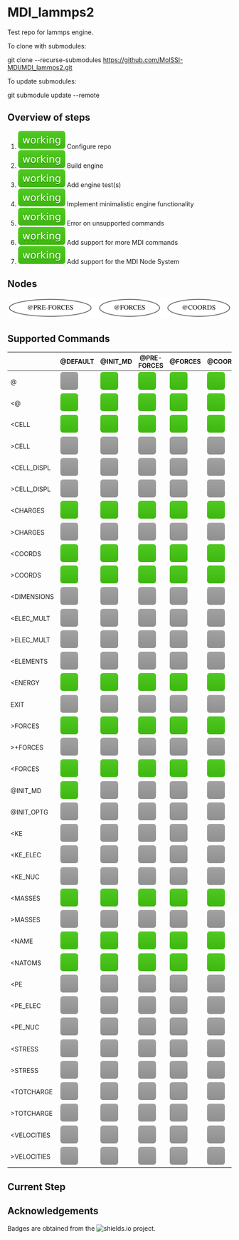 # MDI_lammps2

Test repo for lammps engine.

To clone with submodules:

git clone --recurse-submodules https://github.com/MolSSI-MDI/MDI_lammps2.git

To update submodules:

git submodule update --remote

## Overview of steps

[comment]: <> (Badges are downloaded from shields.io, i.e.:)
[comment]: <> (curl https://img.shields.io/badge/-working-success --output .travis/badges/-working-success.svg)

1. ![step1](.travis/dynamic_badges/step_config.svg) Configure repo
2. ![step2](.travis/dynamic_badges/step_engine_build.svg) Build engine
3. ![step3](.travis/dynamic_badges/step_engine_test.svg) Add engine test(s)
4. ![step5](.travis/dynamic_badges/step_min_engine.svg) Implement minimalistic engine functionality
5. ![step6](.travis/dynamic_badges/step_unsupported.svg) Error on unsupported commands
6. ![step7](.travis/dynamic_badges/step_mdi_commands.svg) Add support for more MDI commands
7. ![step8](.travis/dynamic_badges/step_mdi_nodes.svg) Add support for the MDI Node System

## Nodes

![command](.travis/graphs/node-report.gv.svg)

[travis]: <> ( supported_commands )
## Supported Commands

| | @DEFAULT | @INIT_MD | @PRE-FORCES | @FORCES | @COORDS |
| ------------- | ------------- | ------------- | ------------- | ------------- | ------------- |
| @ | ![command](.travis/badges/box-lightgray.svg) | ![command](.travis/badges/box-brightgreen.svg) | ![command](.travis/badges/box-brightgreen.svg) | ![command](.travis/badges/box-brightgreen.svg) | ![command](.travis/badges/box-brightgreen.svg) |
| &lt;@ | ![command](.travis/badges/box-brightgreen.svg) | ![command](.travis/badges/box-brightgreen.svg) | ![command](.travis/badges/box-brightgreen.svg) | ![command](.travis/badges/box-brightgreen.svg) | ![command](.travis/badges/box-brightgreen.svg) |
| &lt;CELL | ![command](.travis/badges/box-brightgreen.svg) | ![command](.travis/badges/box-brightgreen.svg) | ![command](.travis/badges/box-brightgreen.svg) | ![command](.travis/badges/box-brightgreen.svg) | ![command](.travis/badges/box-brightgreen.svg) |
| &gt;CELL | ![command](.travis/badges/box-lightgray.svg) | ![command](.travis/badges/box-lightgray.svg) | ![command](.travis/badges/box-lightgray.svg) | ![command](.travis/badges/box-lightgray.svg) | ![command](.travis/badges/box-lightgray.svg) |
| &lt;CELL_DISPL | ![command](.travis/badges/box-lightgray.svg) | ![command](.travis/badges/box-lightgray.svg) | ![command](.travis/badges/box-lightgray.svg) | ![command](.travis/badges/box-lightgray.svg) | ![command](.travis/badges/box-lightgray.svg) |
| &gt;CELL_DISPL | ![command](.travis/badges/box-lightgray.svg) | ![command](.travis/badges/box-lightgray.svg) | ![command](.travis/badges/box-lightgray.svg) | ![command](.travis/badges/box-lightgray.svg) | ![command](.travis/badges/box-lightgray.svg) |
| &lt;CHARGES | ![command](.travis/badges/box-brightgreen.svg) | ![command](.travis/badges/box-brightgreen.svg) | ![command](.travis/badges/box-brightgreen.svg) | ![command](.travis/badges/box-brightgreen.svg) | ![command](.travis/badges/box-brightgreen.svg) |
| &gt;CHARGES | ![command](.travis/badges/box-lightgray.svg) | ![command](.travis/badges/box-lightgray.svg) | ![command](.travis/badges/box-lightgray.svg) | ![command](.travis/badges/box-lightgray.svg) | ![command](.travis/badges/box-lightgray.svg) |
| &lt;COORDS | ![command](.travis/badges/box-brightgreen.svg) | ![command](.travis/badges/box-brightgreen.svg) | ![command](.travis/badges/box-brightgreen.svg) | ![command](.travis/badges/box-brightgreen.svg) | ![command](.travis/badges/box-brightgreen.svg) |
| &gt;COORDS | ![command](.travis/badges/box-brightgreen.svg) | ![command](.travis/badges/box-brightgreen.svg) | ![command](.travis/badges/box-brightgreen.svg) | ![command](.travis/badges/box-brightgreen.svg) | ![command](.travis/badges/box-brightgreen.svg) |
| &lt;DIMENSIONS | ![command](.travis/badges/box-lightgray.svg) | ![command](.travis/badges/box-lightgray.svg) | ![command](.travis/badges/box-lightgray.svg) | ![command](.travis/badges/box-lightgray.svg) | ![command](.travis/badges/box-lightgray.svg) |
| &lt;ELEC_MULT | ![command](.travis/badges/box-lightgray.svg) | ![command](.travis/badges/box-lightgray.svg) | ![command](.travis/badges/box-lightgray.svg) | ![command](.travis/badges/box-lightgray.svg) | ![command](.travis/badges/box-lightgray.svg) |
| &gt;ELEC_MULT | ![command](.travis/badges/box-lightgray.svg) | ![command](.travis/badges/box-lightgray.svg) | ![command](.travis/badges/box-lightgray.svg) | ![command](.travis/badges/box-lightgray.svg) | ![command](.travis/badges/box-lightgray.svg) |
| &lt;ELEMENTS | ![command](.travis/badges/box-lightgray.svg) | ![command](.travis/badges/box-lightgray.svg) | ![command](.travis/badges/box-lightgray.svg) | ![command](.travis/badges/box-lightgray.svg) | ![command](.travis/badges/box-lightgray.svg) |
| &lt;ENERGY | ![command](.travis/badges/box-brightgreen.svg) | ![command](.travis/badges/box-brightgreen.svg) | ![command](.travis/badges/box-brightgreen.svg) | ![command](.travis/badges/box-brightgreen.svg) | ![command](.travis/badges/box-brightgreen.svg) |
| EXIT | ![command](.travis/badges/box-lightgray.svg) | ![command](.travis/badges/box-lightgray.svg) | ![command](.travis/badges/box-lightgray.svg) | ![command](.travis/badges/box-lightgray.svg) | ![command](.travis/badges/box-lightgray.svg) |
| &gt;FORCES | ![command](.travis/badges/box-brightgreen.svg) | ![command](.travis/badges/box-brightgreen.svg) | ![command](.travis/badges/box-brightgreen.svg) | ![command](.travis/badges/box-brightgreen.svg) | ![command](.travis/badges/box-brightgreen.svg) |
| &gt;+FORCES | ![command](.travis/badges/box-lightgray.svg) | ![command](.travis/badges/box-lightgray.svg) | ![command](.travis/badges/box-lightgray.svg) | ![command](.travis/badges/box-lightgray.svg) | ![command](.travis/badges/box-lightgray.svg) |
| &lt;FORCES | ![command](.travis/badges/box-brightgreen.svg) | ![command](.travis/badges/box-brightgreen.svg) | ![command](.travis/badges/box-brightgreen.svg) | ![command](.travis/badges/box-brightgreen.svg) | ![command](.travis/badges/box-brightgreen.svg) |
| @INIT_MD | ![command](.travis/badges/box-brightgreen.svg) | ![command](.travis/badges/box-lightgray.svg) | ![command](.travis/badges/box-lightgray.svg) | ![command](.travis/badges/box-lightgray.svg) | ![command](.travis/badges/box-lightgray.svg) |
| @INIT_OPTG | ![command](.travis/badges/box-lightgray.svg) | ![command](.travis/badges/box-lightgray.svg) | ![command](.travis/badges/box-lightgray.svg) | ![command](.travis/badges/box-lightgray.svg) | ![command](.travis/badges/box-lightgray.svg) |
| &lt;KE | ![command](.travis/badges/box-lightgray.svg) | ![command](.travis/badges/box-lightgray.svg) | ![command](.travis/badges/box-lightgray.svg) | ![command](.travis/badges/box-lightgray.svg) | ![command](.travis/badges/box-lightgray.svg) |
| &lt;KE_ELEC | ![command](.travis/badges/box-lightgray.svg) | ![command](.travis/badges/box-lightgray.svg) | ![command](.travis/badges/box-lightgray.svg) | ![command](.travis/badges/box-lightgray.svg) | ![command](.travis/badges/box-lightgray.svg) |
| &lt;KE_NUC | ![command](.travis/badges/box-lightgray.svg) | ![command](.travis/badges/box-lightgray.svg) | ![command](.travis/badges/box-lightgray.svg) | ![command](.travis/badges/box-lightgray.svg) | ![command](.travis/badges/box-lightgray.svg) |
| &lt;MASSES | ![command](.travis/badges/box-brightgreen.svg) | ![command](.travis/badges/box-brightgreen.svg) | ![command](.travis/badges/box-brightgreen.svg) | ![command](.travis/badges/box-brightgreen.svg) | ![command](.travis/badges/box-brightgreen.svg) |
| &gt;MASSES | ![command](.travis/badges/box-lightgray.svg) | ![command](.travis/badges/box-lightgray.svg) | ![command](.travis/badges/box-lightgray.svg) | ![command](.travis/badges/box-lightgray.svg) | ![command](.travis/badges/box-lightgray.svg) |
| &lt;NAME | ![command](.travis/badges/box-brightgreen.svg) | ![command](.travis/badges/box-brightgreen.svg) | ![command](.travis/badges/box-brightgreen.svg) | ![command](.travis/badges/box-brightgreen.svg) | ![command](.travis/badges/box-brightgreen.svg) |
| &lt;NATOMS | ![command](.travis/badges/box-brightgreen.svg) | ![command](.travis/badges/box-brightgreen.svg) | ![command](.travis/badges/box-brightgreen.svg) | ![command](.travis/badges/box-brightgreen.svg) | ![command](.travis/badges/box-brightgreen.svg) |
| &lt;PE | ![command](.travis/badges/box-lightgray.svg) | ![command](.travis/badges/box-lightgray.svg) | ![command](.travis/badges/box-lightgray.svg) | ![command](.travis/badges/box-lightgray.svg) | ![command](.travis/badges/box-lightgray.svg) |
| &lt;PE_ELEC | ![command](.travis/badges/box-lightgray.svg) | ![command](.travis/badges/box-lightgray.svg) | ![command](.travis/badges/box-lightgray.svg) | ![command](.travis/badges/box-lightgray.svg) | ![command](.travis/badges/box-lightgray.svg) |
| &lt;PE_NUC | ![command](.travis/badges/box-lightgray.svg) | ![command](.travis/badges/box-lightgray.svg) | ![command](.travis/badges/box-lightgray.svg) | ![command](.travis/badges/box-lightgray.svg) | ![command](.travis/badges/box-lightgray.svg) |
| &lt;STRESS | ![command](.travis/badges/box-lightgray.svg) | ![command](.travis/badges/box-lightgray.svg) | ![command](.travis/badges/box-lightgray.svg) | ![command](.travis/badges/box-lightgray.svg) | ![command](.travis/badges/box-lightgray.svg) |
| &gt;STRESS | ![command](.travis/badges/box-lightgray.svg) | ![command](.travis/badges/box-lightgray.svg) | ![command](.travis/badges/box-lightgray.svg) | ![command](.travis/badges/box-lightgray.svg) | ![command](.travis/badges/box-lightgray.svg) |
| &lt;TOTCHARGE | ![command](.travis/badges/box-lightgray.svg) | ![command](.travis/badges/box-lightgray.svg) | ![command](.travis/badges/box-lightgray.svg) | ![command](.travis/badges/box-lightgray.svg) | ![command](.travis/badges/box-lightgray.svg) |
| &gt;TOTCHARGE | ![command](.travis/badges/box-lightgray.svg) | ![command](.travis/badges/box-lightgray.svg) | ![command](.travis/badges/box-lightgray.svg) | ![command](.travis/badges/box-lightgray.svg) | ![command](.travis/badges/box-lightgray.svg) |
| &lt;VELOCITIES | ![command](.travis/badges/box-lightgray.svg) | ![command](.travis/badges/box-lightgray.svg) | ![command](.travis/badges/box-lightgray.svg) | ![command](.travis/badges/box-lightgray.svg) | ![command](.travis/badges/box-lightgray.svg) |
| &gt;VELOCITIES | ![command](.travis/badges/box-lightgray.svg) | ![command](.travis/badges/box-lightgray.svg) | ![command](.travis/badges/box-lightgray.svg) | ![command](.travis/badges/box-lightgray.svg) | ![command](.travis/badges/box-lightgray.svg) |

## Current Step

## Acknowledgements

Badges are obtained from the ![shields.io](https://shields.io/) project.
